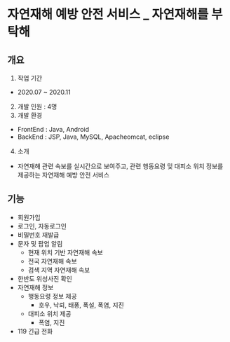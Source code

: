 # 자연재해 예방 안전 서비스 _ 자연재해를 부탁해
## 개요
1. 작업 기간
+ 2020.07 ~ 2020.11
2. 개발 인원 : 4명
3. 개발 환경
- FrontEnd : Java, Android
- BackEnd : JSP, Java, MySQL, Apacheomcat, eclipse
4. 소개
+ 자연재해 관련 속보를 실시간으로 보여주고, 관련 행동요령 및 대피소 위치 정보를 제공하는 자연재해 예방 안전 서비스

## 기능
+ 회원가입
+ 로그인, 자동로그인
+ 비밀번호 재발급
+ 문자 및 팝업 알림
  + 현재 위치 기반 자연재해 속보
  + 전국 자연재해 속보
  + 검색 지역 자연재해 속보
+ 한반도 위성사진 확인
+ 자연재해 정보
  + 행동요령 정보 제공
    + 호우, 낙뢰, 태풍, 폭설, 폭염, 지진
  + 대피소 위치 제공
    + 폭염, 지진
+ 119 긴급 전화
